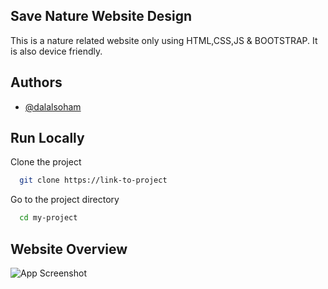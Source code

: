 
## Save Nature Website Design

This is a nature related website only using HTML,CSS,JS & BOOTSTRAP. It is also device friendly.
## Authors

- [@dalalsoham](https://github.com/dalalsoham)


## Run Locally

Clone the project

```bash
  git clone https://link-to-project
```

Go to the project directory

```bash
  cd my-project
```




## Website Overview
![App Screenshot](https://i.postimg.cc/Y0cFcVfk/127-0-0-1-5500-index-html.png)


<!-- ## Synapse 1.0 Ticket

![Soham Dalal Synapse 1.0 ticket](https://i.postimg.cc/2659WJZz/Soham.png)-->
